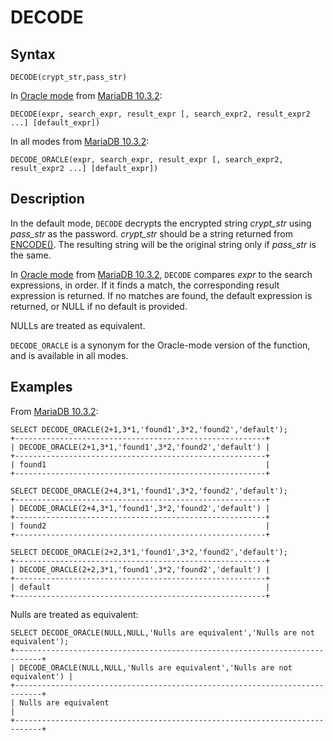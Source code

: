 
# DECODE

## Syntax


```
DECODE(crypt_str,pass_str)
```

In [Oracle mode](../../../../../../../release-notes/mariadb-community-server/compatibility-and-differences/sql_modeoracle.md) from [MariaDB 10.3.2](../../../../../../../release-notes/mariadb-community-server/release-notes-mariadb-10-3-series/mariadb-1032-release-notes.md):


```
DECODE(expr, search_expr, result_expr [, search_expr2, result_expr2 ...] [default_expr])
```

In all modes from [MariaDB 10.3.2](../../../../../../../release-notes/mariadb-community-server/release-notes-mariadb-10-3-series/mariadb-1032-release-notes.md):


```
DECODE_ORACLE(expr, search_expr, result_expr [, search_expr2, result_expr2 ...] [default_expr])
```

## Description


In the default mode, `DECODE` decrypts the encrypted string *crypt_str* using *pass_str* as the
password. *crypt_str* should be a string returned from [ENCODE()](encode.md). The resulting string will be the original string only if *pass_str* is the same.


In [Oracle mode](../../../../../../../release-notes/mariadb-community-server/compatibility-and-differences/sql_modeoracle.md) from [MariaDB 10.3.2](../../../../../../../release-notes/mariadb-community-server/release-notes-mariadb-10-3-series/mariadb-1032-release-notes.md), `DECODE` compares *expr* to the search expressions, in order. If it finds a match, the corresponding result expression is returned. If no matches are found, the default expression is returned, or NULL if no default is provided.


NULLs are treated as equivalent.


`DECODE_ORACLE` is a synonym for the Oracle-mode version of the function, and is available in all modes.


## Examples


From [MariaDB 10.3.2](../../../../../../../release-notes/mariadb-community-server/release-notes-mariadb-10-3-series/mariadb-1032-release-notes.md):


```
SELECT DECODE_ORACLE(2+1,3*1,'found1',3*2,'found2','default');
+--------------------------------------------------------+
| DECODE_ORACLE(2+1,3*1,'found1',3*2,'found2','default') |
+--------------------------------------------------------+
| found1                                                 |
+--------------------------------------------------------+

SELECT DECODE_ORACLE(2+4,3*1,'found1',3*2,'found2','default');
+--------------------------------------------------------+
| DECODE_ORACLE(2+4,3*1,'found1',3*2,'found2','default') |
+--------------------------------------------------------+
| found2                                                 |
+--------------------------------------------------------+

SELECT DECODE_ORACLE(2+2,3*1,'found1',3*2,'found2','default');
+--------------------------------------------------------+
| DECODE_ORACLE(2+2,3*1,'found1',3*2,'found2','default') |
+--------------------------------------------------------+
| default                                                |
+--------------------------------------------------------+
```

Nulls are treated as equivalent:


```
SELECT DECODE_ORACLE(NULL,NULL,'Nulls are equivalent','Nulls are not equivalent');
+----------------------------------------------------------------------------+
| DECODE_ORACLE(NULL,NULL,'Nulls are equivalent','Nulls are not equivalent') |
+----------------------------------------------------------------------------+
| Nulls are equivalent                                                       |
+----------------------------------------------------------------------------+
```
